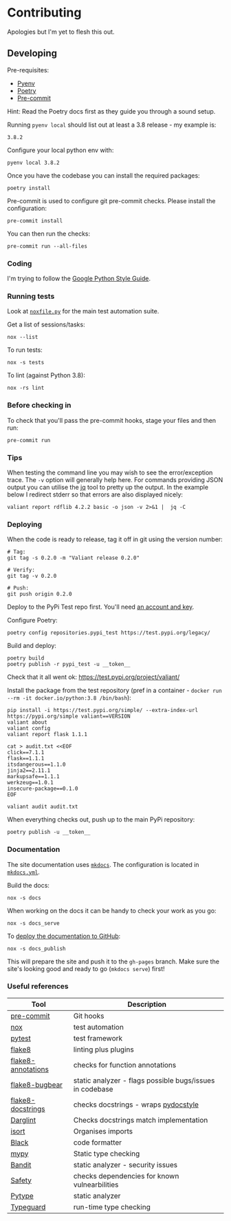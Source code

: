 # Contributing

Apologies but I'm yet to flesh this out.

## Developing

Pre-requisites:

- [Pyenv](https://github.com/pyenv/pyenv)
- [Poetry](https://python-poetry.org/)
- [Pre-commit](https://pre-commit.com/)

Hint: Read the Poetry docs first as they guide you through a sound setup.

Running `pyenv local` should list out at least a 3.8 release - my example is:

    3.8.2

Configure your local python env with:

    pyenv local 3.8.2

Once you have the codebase you can install the required packages:

    poetry install

Pre-commit is used to configure git pre-commit checks.
Please install the configuration:

    pre-commit install

You can then run the checks:

    pre-commit run --all-files

### Coding

I'm trying to follow the [Google Python Style Guide](https://google.github.io/styleguide/pyguide.html).

### Running tests

Look at [`noxfile.py`](noxfile.py) for the main test automation suite.

Get a list of sessions/tasks:

    nox --list

To run tests:

    nox -s tests

To lint (against Python 3.8):

    nox -rs lint


### Before checking in

To check that you'll pass the pre-commit hooks, stage your files and then run:

    pre-commit run

### Tips

When testing the command line you may wish to see the error/exception trace.
The `-v` option will generally help here. For commands providing JSON output
you can utilise the [jq](https://stedolan.github.io/jq/) tool to pretty up the output.
In the example below I redirect stderr so that errors are also displayed nicely:

    valiant report rdflib 4.2.2 basic -o json -v 2>&1 |  jq -C

### Deploying

When the code is ready to release, tag it off in git using the version number:

    # Tag:
    git tag -s 0.2.0 -m "Valiant release 0.2.0"

    # Verify:
    git tag -v 0.2.0

    # Push:
    git push origin 0.2.0

Deploy to the PyPi Test repo first. You'll need
[an account and key](https://packaging.python.org/tutorials/packaging-projects/#uploading-the-distribution-archives).

Configure Poetry:

    poetry config repositories.pypi_test https://test.pypi.org/legacy/

Build and deploy:

    poetry build
    poetry publish -r pypi_test -u __token__

Check that it all went ok: https://test.pypi.org/project/valiant/

Install the package from the test repository (pref in a container - `docker run --rm -it docker.io/python:3.8 /bin/bash`):

    pip install -i https://test.pypi.org/simple/ --extra-index-url https://pypi.org/simple valiant==VERSION
    valiant about
    valiant config
    valiant report flask 1.1.1

    cat > audit.txt <<EOF
    click==7.1.1
    flask==1.1.1
    itsdangerous==1.1.0
    jinja2==2.11.1
    markupsafe==1.1.1
    werkzeug==1.0.1
    insecure-package==0.1.0
    EOF

    valiant audit audit.txt

When everything checks out, push up to the main PyPi repository:

    poetry publish -u __token__

### Documentation

The site documentation uses [`mkdocs`](https://www.mkdocs.org/).
The configuration is located in [`mkdocs.yml`](mkdocs.yml).

Build the docs:

    nox -s docs

When working on the docs it can be handy to check your work as
you go:

    nox -s docs_serve

To [deploy the documentation to GitHub](https://www.mkdocs.org/user-guide/deploying-your-docs/):

    nox -s docs_publish

This will prepare the site and push it to the `gh-pages` branch. Make sure the site's
looking good and ready to go (`mkdocs serve`) first!

### Useful references

| Tool | Description |
| ---- | ----------- |
| [pre-commit](https://pre-commit.com/) | Git hooks |
| [nox](https://nox.thea.codes/en/stable/index.html) | test automation |
| [pytest](https://docs.pytest.org/en/latest/) | test framework |
| [flake8](http://flake8.pycqa.org/en/latest/index.html) | linting plus plugins |
| [flake8-annotations](https://github.com/python-discord/flake8-annotations) | checks for function annotations |
| [flake8-bugbear](https://github.com/PyCQA/flake8-bugbear) | static analyzer - flags possible bugs/issues in codebase |
| [flake8-docstrings](https://gitlab.com/pycqa/flake8-docstrings) | checks docstrings - wraps [pydocstyle](https://github.com/pycqa/pydocstyle) |
| [Darglint](https://github.com/terrencepreilly/darglint) | Checks docstrings match implementation |
| [isort](https://timothycrosley.github.io/isort/) | Organises imports |
| [Black](https://black.readthedocs.io/en/stable/) | code formatter |
| [mypy](http://mypy-lang.org/) | Static type checking |
| [Bandit](https://bandit.readthedocs.io/en/latest/) | static analyzer - security issues |
| [Safety](https://pyup.io/safety/) | checks dependencies for known vulnearbilities |
| [Pytype](https://google.github.io/pytype/) | static analyzer |
| [Typeguard](https://typeguard.readthedocs.io/en/latest/) | run-time type checking |
